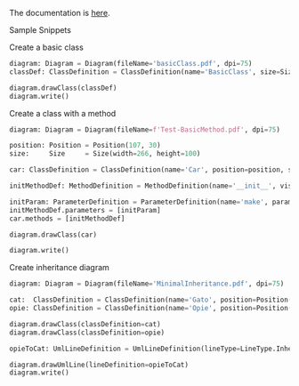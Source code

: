 The documentation is [here](https://hasii2011.github.io/pdfdiagrams/pyumldiagrams/index.html).



Sample Snippets



Create a basic class

```python
diagram: Diagram = Diagram(fileName='basicClass.pdf', dpi=75)
classDef: ClassDefinition = ClassDefinition(name='BasicClass', size=Size(width=100, height=100))

diagram.drawClass(classDef)
diagram.write()
```



Create a class with a method

```python
diagram: Diagram = Diagram(fileName=f'Test-BasicMethod.pdf', dpi=75)

position: Position = Position(107, 30)
size:     Size     = Size(width=266, height=100)

car: ClassDefinition = ClassDefinition(name='Car', position=position, size=size)

initMethodDef: MethodDefinition = MethodDefinition(name='__init__', visibility=DefinitionType.Public)

initParam: ParameterDefinition = ParameterDefinition(name='make', parameterType='str', defaultValue='')
initMethodDef.parameters = [initParam]
car.methods = [initMethodDef]

diagram.drawClass(car)

diagram.write()

```



Create inheritance diagram



```python
diagram: Diagram = Diagram(fileName='MinimalInheritance.pdf', dpi=75)

cat:  ClassDefinition = ClassDefinition(name='Gato', position=Position(536, 19), size=Size(height=74, width=113))
opie: ClassDefinition = ClassDefinition(name='Opie', position=Position(495, 208), size=Size(width=216, height=87))

diagram.drawClass(classDefinition=cat)
diagram.drawClass(classDefinition=opie)

opieToCat: UmlLineDefinition = UmlLineDefinition(lineType=LineType.Inheritance, source=Position(600, 208), destination=Position(600, 93))

diagram.drawUmlLine(lineDefinition=opieToCat)
diagram.write()
```

